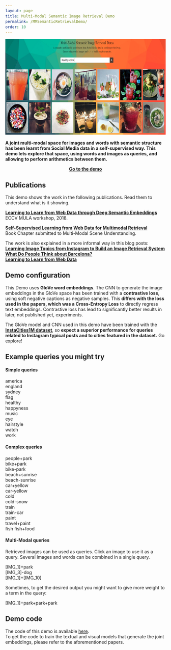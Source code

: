 ```yaml
---
layout: page
title: Multi-Modal Semantic Image Retrieval Demo
permalink: /MMSemanticRetrievalDemo/
order: 10
---
```

<!---
<center>
	<object data="http://158.109.9.237:45993" width="600" height="700"> 
	    Your browser doesn’t support the object tag. 
	</object>
</center>
-->

<div class="imgcap">
<a href="http://158.109.9.237:45993"
target="_blank"><img src="/assets/MMSemanticRetrievalDemo/demo.png" height = "300"></a>
</div>

**A joint multi-modal space for images and words with semantic structure has been learnt from Social Media data in a self-supervised way.
This demo lets explore that space, using words and images as queries, and allowing to perform arithmetics between them.**

<p align="center">   
<b><a href="http://158.109.9.237:45993">Go to the demo</a></b>
</p>


## Publications

This demo shows the work in the following publications. Read them to understand what is it showing.

**[Learning to Learn from Web Data through Deep Semantic Embeddings](https://arxiv.org/abs/1808.06368)**  
ECCV MULA workshop, 2018.
  
**[Self-Supervised Learning from Web Data for Multimodal Retrieval](https://arxiv.org/abs/1901.02004)**  
Book Chapter submitted to Multi-Modal Scene Understanding.

The work is also explained in a more informal way in this blog posts:  
**[Learning Image Topics from Instagram to Build an Image Retrieval System](https://gombru.github.io/2017/06/30/learning_from_instagram/)**  
**[What Do People Think about Barcelona?](https://gombru.github.io/2018/01/12/insta_barcelona/)**  
**[Learning to Learn from Web Data](https://gombru.github.io/2018/08/01/learning_from_web_data/)**  



## Demo configuration

This Demo uses **GloVe word embeddings**. The CNN to generate the image embeddings in the GloVe space has been trained with a **contrastive
loss**, using soft negative captions as negative samples. This **differs with the loss used in the papers, which was a Cross-Entropy Loss** to directly regress text embeddings. 
Contrastive loss has lead to significantly better results in later, not published yet, experiments.

The GloVe model and CNN used in this demo have been trained with the **[InstaCities1M dataset](https://gombru.github.io/2018/08/01/InstaCities1M/)**, so **expect a superior performance for queries related to Instagram typical posts and to cities featured in the dataset.** Go explore!

## Example queries you might try

#### Simple queries
america  
england  
sydney  
flag  
healthy  
happyness  
music  
eye  
hairstyle  
watch  
work  

#### Complex queries
people+park  
bike+park   
bike-park  
beach+sunrise  
beach-sunrise  
car+yellow  
car-yellow  
cold  
cold-snow  
train  
train-car  
paint  
travel+paint  
fish
fish+food

#### Multi-Modal queries
Retrieved images can be used as queries. Click an image to use it as a query.
Several images and words can be combined in a single query.

[IMG_1]+park  
[IMG_3]-dog  
[IMG_1]+[IMG_10]  

Sometimes, to get the desired output you might want to give more weight to a term in the query:

[IMG_1]+park+park+park

## Demo code
The code of this demo is available [here](https://github.com/gombru/MMSemanticRetrievalDemo).  
To get the code to train the textual and visual models that generate the joint embeddings, please refer to the aforementioned papers.